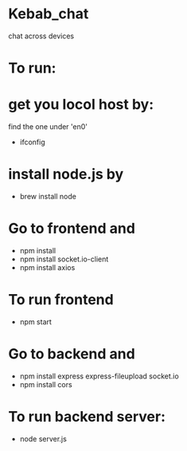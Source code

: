 # Kebab_chat
 chat across devices

# To run:

# get you locol host by:
find the one under 'en0'
- ifconfig


# install node.js by
- brew install node

# Go to frontend and
- npm install
- npm install socket.io-client
- npm install axios

# To run frontend
- npm start

# Go to backend and 
- npm install express express-fileupload socket.io
- npm install cors

# To run backend server:
- node server.js 




